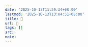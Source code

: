 ```yaml
---
date: '2025-10-13T11:29:34+08:00'
lastmod: '2025-10-13T13:04:51+08:00'
title: 󰢈
url: 󰢈
tags: []
src:
note:
---
```

